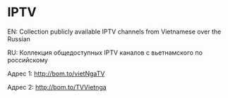 # IPTV
EN: Collection publicly available IPTV channels from Vietnamese over the Russian

RU: Коллекция общедоступных IPTV каналов с вьетнамского по российскому


Адрес 1: http://bom.to/vietNgaTV

Адрес 2: http://bom.to/TVVietnga
